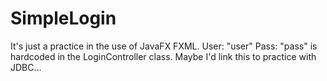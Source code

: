 # SimpleLogin
It's just a practice in the use of JavaFX FXML. User: "user" Pass: "pass" is hardcoded in the LoginController class. Maybe I'd link this to practice with JDBC...
